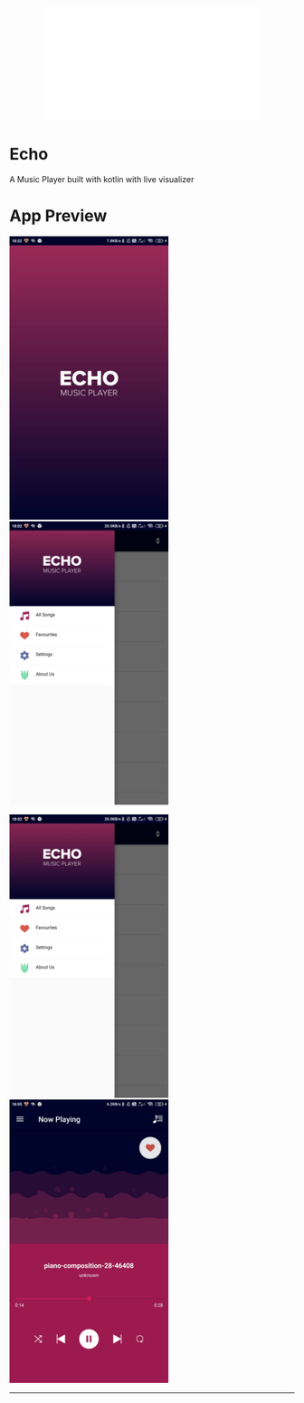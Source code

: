 <p align="center">
    <img src="app/src/main/res/drawable/echo_logo.png">
</p>

# Echo

A Music Player built with kotlin with live visualizer

# App Preview

<p >
    <img src="app/src/main/res/drawable/img3.jpeg" height="500px">
    <img src="app/src/main/res/drawable/img2.jpeg" height="500px">
</p>

<p >
    <img src="app/src/main/res/drawable/img2.jpeg" height="500px">
    <img src="app/src/main/res/drawable/img4.jpeg" height="500px">
</p>

<hr/>
